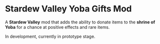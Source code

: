 ﻿# Stardew Valley Yoba Gifts Mod
A **Stardew Valley** mod that adds the ability to donate items to the **shrine of Yoba** for a chance at positive effects and rare items.

In development, currently in prototype stage.